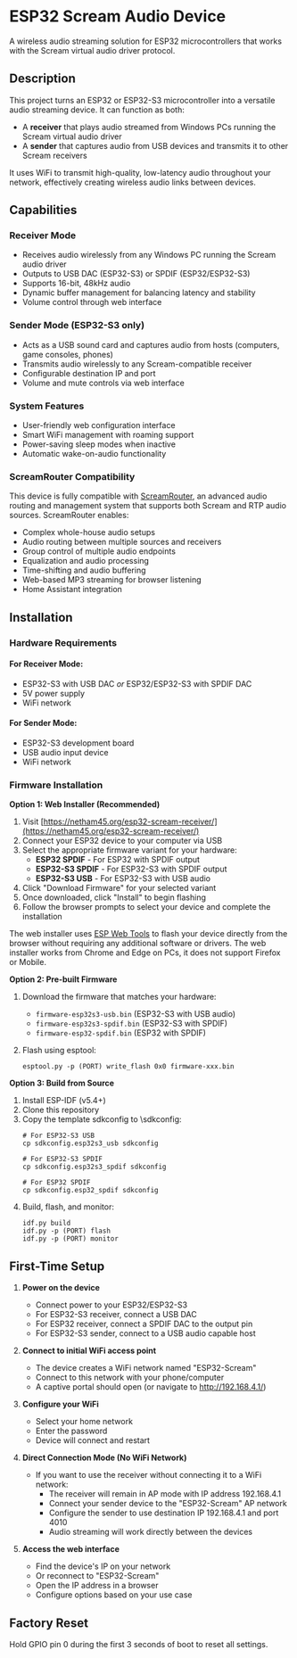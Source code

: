 # ESP32 Scream Audio Device

A wireless audio streaming solution for ESP32 microcontrollers that works with the Scream virtual audio driver protocol.

## Description

This project turns an ESP32 or ESP32-S3 microcontroller into a versatile audio streaming device. It can function as both:

- A **receiver** that plays audio streamed from Windows PCs running the Scream virtual audio driver
- A **sender** that captures audio from USB devices and transmits it to other Scream receivers

It uses WiFi to transmit high-quality, low-latency audio throughout your network, effectively creating wireless audio links between devices.

## Capabilities

### Receiver Mode
- Receives audio wirelessly from any Windows PC running the Scream audio driver
- Outputs to USB DAC (ESP32-S3) or SPDIF (ESP32/ESP32-S3)
- Supports 16-bit, 48kHz audio
- Dynamic buffer management for balancing latency and stability
- Volume control through web interface

### Sender Mode (ESP32-S3 only)
- Acts as a USB sound card and captures audio from hosts (computers, game consoles, phones)
- Transmits audio wirelessly to any Scream-compatible receiver
- Configurable destination IP and port
- Volume and mute controls via web interface

### System Features
- User-friendly web configuration interface
- Smart WiFi management with roaming support
- Power-saving sleep modes when inactive
- Automatic wake-on-audio functionality   

### ScreamRouter Compatibility
This device is fully compatible with [ScreamRouter](https://github.com/netham45/screamrouter), an advanced audio routing and management system that supports both Scream and RTP audio sources. ScreamRouter enables:

- Complex whole-house audio setups
- Audio routing between multiple sources and receivers
- Group control of multiple audio endpoints
- Equalization and audio processing
- Time-shifting and audio buffering
- Web-based MP3 streaming for browser listening
- Home Assistant integration

## Installation

### Hardware Requirements

#### For Receiver Mode:
- ESP32-S3 with USB DAC *or* ESP32/ESP32-S3 with SPDIF DAC
- 5V power supply
- WiFi network

#### For Sender Mode:
- ESP32-S3 development board
- USB audio input device
- WiFi network

### Firmware Installation

**Option 1: Web Installer (Recommended)**
1. Visit [https://netham45.org/esp32-scream-receiver/](https://netham45.org/esp32-scream-receiver/)
2. Connect your ESP32 device to your computer via USB
3. Select the appropriate firmware variant for your hardware:
   - **ESP32 SPDIF** - For ESP32 with SPDIF output
   - **ESP32-S3 SPDIF** - For ESP32-S3 with SPDIF output
   - **ESP32-S3 USB** - For ESP32-S3 with USB audio
4. Click "Download Firmware" for your selected variant
5. Once downloaded, click "Install" to begin flashing
6. Follow the browser prompts to select your device and complete the installation

The web installer uses [ESP Web Tools](https://esphome.github.io/esp-web-tools/) to flash your device directly from the browser without requiring any additional software or drivers. The web installer works from Chrome and Edge on PCs, it does not support Firefox or Mobile.

**Option 2: Pre-built Firmware**
1. Download the firmware that matches your hardware:
   - `firmware-esp32s3-usb.bin` (ESP32-S3 with USB audio)
   - `firmware-esp32s3-spdif.bin` (ESP32-S3 with SPDIF)
   - `firmware-esp32-spdif.bin` (ESP32 with SPDIF)

2. Flash using esptool:
   ```
   esptool.py -p (PORT) write_flash 0x0 firmware-xxx.bin
   ```

**Option 3: Build from Source**
1. Install ESP-IDF (v5.4+)
2. Clone this repository
3. Copy the template sdkconfig to \sdkconfig:
   ```
   # For ESP32-S3 USB
   cp sdkconfig.esp32s3_usb sdkconfig
   
   # For ESP32-S3 SPDIF
   cp sdkconfig.esp32s3_spdif sdkconfig

   # For ESP32 SPDIF
   cp sdkconfig.esp32_spdif sdkconfig
   ```
4. Build, flash, and monitor:
   ```
   idf.py build
   idf.py -p (PORT) flash
   idf.py -p (PORT) monitor
   ```

## First-Time Setup

1. **Power on the device**
   - Connect power to your ESP32/ESP32-S3
   - For ESP32-S3 receiver, connect a USB DAC
   - For ESP32 receiver, connect a SPDIF DAC to the output pin
   - For ESP32-S3 sender, connect to a USB audio capable host

2. **Connect to initial WiFi access point**
   - The device creates a WiFi network named "ESP32-Scream"
   - Connect to this network with your phone/computer
   - A captive portal should open (or navigate to http://192.168.4.1/)

3. **Configure your WiFi**
   - Select your home network
   - Enter the password
   - Device will connect and restart

4. **Direct Connection Mode (No WiFi Network)**
   - If you want to use the receiver without connecting it to a WiFi network:
     - The receiver will remain in AP mode with IP address 192.168.4.1
     - Connect your sender device to the "ESP32-Scream" AP network
     - Configure the sender to use destination IP 192.168.4.1 and port 4010
     - Audio streaming will work directly between the devices

5. **Access the web interface**
   - Find the device's IP on your network
   - Or reconnect to "ESP32-Scream" 
   - Open the IP address in a browser
   - Configure options based on your use case

## Factory Reset
Hold GPIO pin 0 during the first 3 seconds of boot to reset all settings.
